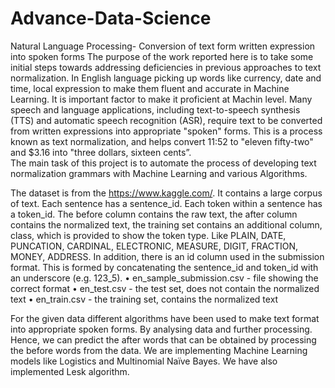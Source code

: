 # Advance-Data-Science
Natural Language Processing- Conversion of text form written expression into spoken forms
The purpose of the work reported here is to take some initial steps towards addressing deficiencies in previous approaches to text normalization. In English language picking up words like currency, date and time, local expression to make them fluent and accurate in Machine Learning. It is important factor to make it proficient at Machin level. 
Many speech and language applications, including text-to-speech synthesis (TTS) and automatic speech recognition (ASR), require text to be converted from written expressions into appropriate "spoken" forms. This is a process known as text normalization, and helps convert 11:52 to "eleven fifty-two" and $3.16 into "three dollars, sixteen cents”.  
The main task of this project is to automate the process of developing text normalization grammars with Machine Learning and various Algorithms.

The dataset is from the https://www.kaggle.com/. 
It contains a large corpus of text. Each sentence has a sentence_id. Each token within a sentence has a token_id. The before column contains the raw text, the after column contains the normalized text, the training set contains an additional column, class, which is provided to show the token type. Like PLAIN, DATE, PUNCATION, CARDINAL, ELECTRONIC, MEASURE, DIGIT, FRACTION, MONEY, ADDRESS. In addition, there is an id column used in the submission format. This is formed by concatenating the sentence_id and token_id with an underscore (e.g. 123_5).
•	en_sample_submission.csv - file showing the correct format 
•	en_test.csv - the test set, does not contain the normalized text 
•	en_train.csv - the training set, contains the normalized text

  For the given data different algorithms have been used to make text format into appropriate spoken forms. By analysing data and further processing. Hence, we can predict the after words that can be obtained by processing the before words from the data. 
We are implementing Machine Learning models like Logistics and Multinomial Naïve Bayes. We have also implemented Lesk algorithm.
